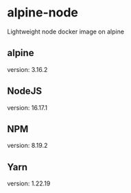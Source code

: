 # alpine-node
Lightweight node docker image on alpine

## alpine
version: 3.16.2

## NodeJS
version: 16.17.1

## NPM
version: 8.19.2

## Yarn
version: 1.22.19
